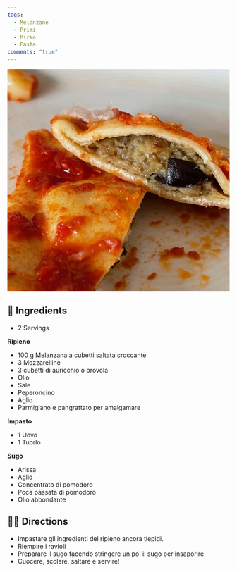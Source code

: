 ```yaml
---
tags:
  - Melanzane
  - Primi
  - Mirko
  - Pasta
comments: "true"
---
```


![](../images/ravioli-norma.jpeg)

## 🧾 Ingredients

- 2 Servings

**Ripieno**

- 100 g Melanzana a cubetti saltata croccante
- 3 Mozzarelline
- 3 cubetti di auricchio o provola
- Olio
- Sale 
- Peperoncino
- Aglio
- Parmigiano e pangrattato per amalgamare

**Impasto**

- 1 Uovo
- 1 Tuorlo

**Sugo**

- Arissa
- Aglio
- Concentrato di pomodoro
- Poca passata di pomodoro
- Olio abbondante

## 👩‍🍳 Directions

- Impastare gli ingredienti del ripieno ancora tiepidi.
- Riempire i ravioli
- Preparare il sugo facendo stringere un po' il sugo per insaporire
- Cuocere, scolare, saltare e servire!
